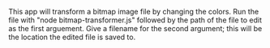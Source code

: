 This app will transform a bitmap image file by changing the colors.  Run the file with "node bitmap-transformer.js" followed by the path of the file to edit as the first arguement. Give a filename for the second argument; this will be the location the edited file is saved to.
